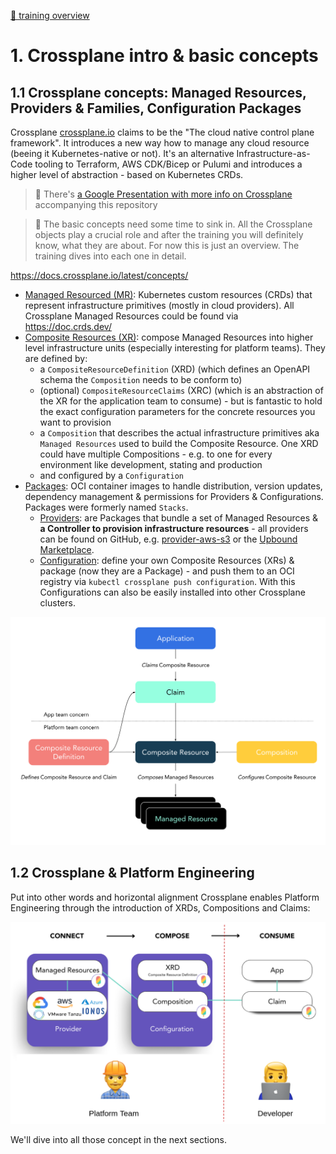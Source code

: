  [🔼 training overview](README.md)

# 1. Crossplane intro & basic concepts

## 1.1 Crossplane concepts: Managed Resources, Providers & Families, Configuration Packages

Crossplane [crossplane.io](https://crossplane.io) claims to be the "The cloud native control plane framework". It introduces a new way how to manage any cloud resource (beeing it Kubernetes-native or not). It's an alternative Infrastructure-as-Code tooling to Terraform, AWS CDK/Bicep or Pulumi and introduces a higher level of abstraction - based on Kubernetes CRDs. 

> 📝 There's [a Google Presentation with more info on Crossplane](https://docs.google.com/presentation/d/1lWuUnMSUPV10ZYdb_vxfuWNwbFXesUt57CgG9PGVHWU/edit?usp=sharing) accompanying this repository 

> 📝 The basic concepts need some time to sink in. All the Crossplane objects play a crucial role and after the training you will definitely know, what they are about. For now this is just an overview. The training dives into each one in detail.

https://docs.crossplane.io/latest/concepts/

* [Managed Resourced (MR)](https://crossplane.io/docs/v1.8/concepts/managed-resources.html): Kubernetes custom resources (CRDs) that represent infrastructure primitives (mostly in cloud providers). All Crossplane Managed Resources could be found via https://doc.crds.dev/ 
* [Composite Resources (XR)](https://crossplane.io/docs/v1.8/concepts/composition.html): compose Managed Resources into higher level infrastructure units (especially interesting for platform teams). They are defined by:
    * a `CompositeResourceDefinition` (XRD) (which defines an OpenAPI schema the `Composition` needs to be conform to)
    * (optional) `CompositeResourceClaims` (XRC) (which is an abstraction of the XR for the application team to consume) - but is fantastic to hold the exact configuration parameters for the concrete resources you want to provision
    * a `Composition` that describes the actual infrastructure primitives aka `Managed Resources` used to build the Composite Resource. One XRD could have multiple Compositions - e.g. to one for every environment like development, stating and production
    * and configured by a `Configuration`
* [Packages](https://docs.crossplane.io/latest/concepts/packages/#install-a-configuration): OCI container images to handle distribution, version updates, dependency management & permissions for Providers & Configurations. Packages were formerly named `Stacks`.
    * [Providers](https://docs.crossplane.io/latest/concepts/providers/): are Packages that bundle a set of Managed Resources & __a Controller to provision infrastructure resources__ - all providers can be found on GitHub, e.g. [provider-aws-s3](https://github.com/crossplane-contrib/provider-upjet-aws) or the [Upbound Marketplace](https://marketplace.upbound.io/providers).
    * [Configuration](https://docs.crossplane.io/latest/concepts/packages/#install-a-configuration): define your own Composite Resources (XRs) & package (now they are a Package) - and push them to an OCI registry via `kubectl crossplane push configuration`. With this Configurations can also be easily installed into other Crossplane clusters.


![composition-how-it-works](docs/composition-how-it-works.svg)


## 1.2 Crossplane & Platform Engineering

Put into other words and horizontal alignment Crossplane enables Platform Engineering through the introduction of XRDs, Compositions and Claims:

![](docs/crossplane-for-platform-engineering.png)

We'll dive into all those concept in the next sections.